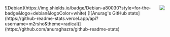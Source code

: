 <img align="right" src="https://komarev.com/ghpvc/?username=m2rsho&color=blueviolet&style=for-the-badge">
![Debian](https://img.shields.io/badge/Debian-a80030?style=for-the-badge&logo=debian&logoColor=white)
[![Anurag's GitHub stats](https://github-readme-stats.vercel.app/api?username=m2rsho&theme=radical)](https://github.com/anuraghazra/github-readme-stats)
